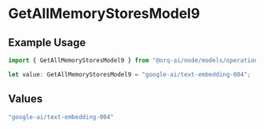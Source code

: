 # GetAllMemoryStoresModel9

## Example Usage

```typescript
import { GetAllMemoryStoresModel9 } from "@orq-ai/node/models/operations";

let value: GetAllMemoryStoresModel9 = "google-ai/text-embedding-004";
```

## Values

```typescript
"google-ai/text-embedding-004"
```